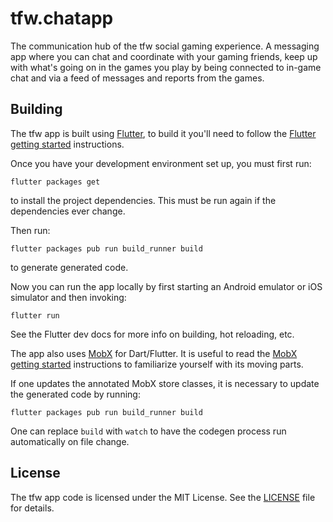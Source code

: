 # tfw.chatapp

The communication hub of the tfw social gaming experience. A messaging app where you can chat and
coordinate with your gaming friends, keep up with what's going on in the games you play by being
connected to in-game chat and via a feed of messages and reports from the games.

## Building

The tfw app is built using [Flutter], to build it you'll need to follow the
[Flutter getting started] instructions.

Once you have your development environment set up, you must first run:

```
flutter packages get
```

to install the project dependencies. This must be run again if the dependencies ever change.

Then run:

```
flutter packages pub run build_runner build
```

to generate generated code.

Now you can run the app locally by first starting an Android emulator or iOS simulator and then
invoking:

```
flutter run
```

See the Flutter dev docs for more info on building, hot reloading, etc.

The app also uses [MobX] for Dart/Flutter. It is useful to read the [MobX getting started]
instructions to familiarize yourself with its moving parts.

If one updates the annotated MobX store classes, it is necessary to update the generated code by
running:

```
flutter packages pub run build_runner build
```

One can replace `build` with `watch` to have the codegen process run automatically on file change.

## License

The tfw app code is licensed under the MIT License. See the [LICENSE](LICENSE.md) file for details.

[Flutter]: https://flutter.dev/
[Flutter getting started]: https://flutter.dev/docs/get-started/install
[MobX]: https://mobx.pub/
[MobX getting started]: https://mobx.pub/getting-started
